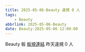 ```yaml
---
title: 2025-05-06-Beauty 違規 0 人
tags:
    - Beauty
abbrlink: 2025-05-06-Beauty
date: Beauty-2025-05-06 12:00:00
---
```

Beauty 板 [板規連結](https://www.ptt.cc/bbs/Beauty/M.1630069980.A.84B.html)
昨天違規 0 人
